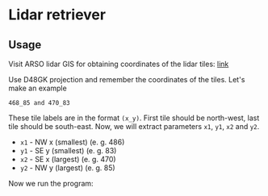 # Lidar retriever

## Usage

Visit ARSO lidar GIS for obtaining coordinates of the lidar tiles: [link](http://gis.arso.gov.si/evode/profile.aspx?id=atlas_voda_Lidar@Arso)

Use D48GK projection and remember the coordinates of the tiles. Let's make an example

    468_85 and 470_83

These tile labels are in the format `(x_y)`. First tile should be north-west, last tile should be south-east. Now, we will extract parameters `x1`, `y1`, `x2` and `y2`.

* `x1` - NW x (smallest) (e. g. 486)
* `y1` - SE y (smallest) (e. g. 83)
* `x2` - SE x (largest) (e. g. 470)
* `y2` - NW y (largest) (e. g. 85)

Now we run the program:




